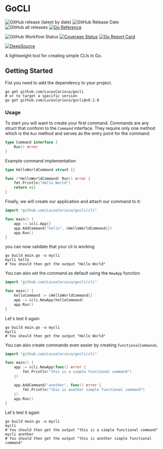 # GoCLI

![GitHub release (latest by date)](https://img.shields.io/github/v/release/LucasCarioca/gocli)
![GitHub Release Date](https://img.shields.io/github/release-date/LucasCarioca/gocli)
![GitHub all releases](https://img.shields.io/github/downloads/LucasCarioca/gocli/total)
[![Go Reference](https://pkg.go.dev/badge/github.com/LucasCarioca/gocli.svg)](https://pkg.go.dev/github.com/LucasCarioca/gocli)

![GitHub Workflow Status](https://img.shields.io/github/workflow/status/LucasCarioca/gocli/CI?label=CI)
[![Coverage Status](https://coveralls.io/repos/github/LucasCarioca/gocli/badge.svg?branch=main)](https://coveralls.io/github/LucasCarioca/gocli?branch=main)
[![Go Report Card](https://goreportcard.com/badge/github.com/LucasCarioca/gocli)](https://goreportcard.com/report/github.com/LucasCarioca/gocli)

[![DeepSource](https://deepsource.io/gh/LucasCarioca/gocli.svg/?label=active+issues&show_trend=true&token=z8O_Knm5SXRE-QTR3IVRiOrP)](https://deepsource.io/gh/LucasCarioca/gocli/?ref=repository-badge)

A lightweight tool for creating simple CLIs in Go.

## Getting Started

Fist you need to add the dependency to your project.

```shell
go get github.com/LucasCarioca/gocli
# or to target a specific version
go get github.com/LucasCarioca/gocli@v0.2.0
```

### Usage

To start you will want to create your first command. Commands are any struct that conform to the `Command` interface.
They require only one method which is the `Run` method and serves as the entry point for the command.

```go
type Command interface {
    Run() error
}
```

Example command implementation

```go
type HelloWorldCommand struct {}

func (*HelloWorldCommand) Run() error {
    fmt.Println("Hello World")
    return nil
}
```

Finally, we will create our application and attach our command to it:

```go
import "github.com/LucasCarioca/gocli/cli"

func main() {
    app := &cli.App{}
    app.AddCommand("hello", &HelloWorldCommand{})
    app.Run()
}
```

you can now validate that your cli is working

```shell
go build main.go -o mycli
mycli hello
# You should then get the output "Hello World"
```

You can also set the command as default using the `NewApp` function

```go
import "github.com/LucasCarioca/gocli/cli"

func main() {
    helloCommand := &HelloWorldCommand{}
    app := &cli.NewApp(helloCommand)
    app.Run()
}
```

Let's test it again

```shell
go build main.go -o mycli
mycli
# You should then get the output "Hello World"
```

You can also create commands even easier by creating `FunctionalCommands`.

```go
import "github.com/LucasCarioca/gocli/cli"

func main() {
    app := &cli.NewApp(func() error {
        fmt.Println("this is a simple functional command")    	
    })

    app.AddCommand("another", func() error {
        fmt.Println("this is another simple functional command")
	})
    app.Run()
}
```

Let's test it again

```shell
go build main.go -o mycli
mycli
# You should then get the output "this is a simple functional command"
mycli another 
# You should then get the output "this is another simple functional command"
```